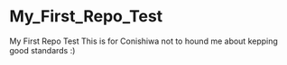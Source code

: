# My_First_Repo_Test
My First Repo Test 
This is for Conishiwa not to hound me about kepping good standards :) 
